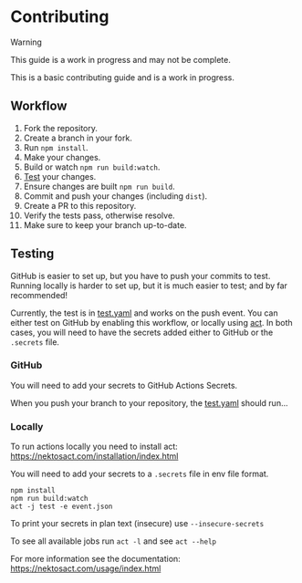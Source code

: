 # Contributing

> [!WARNING]  
> This guide is a work in progress and may not be complete.

This is a basic contributing guide and is a work in progress.

## Workflow

1. Fork the repository.
2. Create a branch in your fork.
3. Run `npm install`.
4. Make your changes.
5. Build or watch `npm run build:watch`.
6. [Test](#Testing) your changes.
7. Ensure changes are built `npm run build`.
8. Commit and push your changes (including `dist`).
9. Create a PR to this repository.
10. Verify the tests pass, otherwise resolve.
11. Make sure to keep your branch up-to-date.

## Testing

GitHub is easier to set up, but you have to push your commits to test.  
Running locally is harder to set up, but it is much easier to test; and by far recommended!

Currently, the test is in [test.yaml](.github/workflows/test.yaml) and works on the push event.
You can either test on GitHub by enabling this workflow, or locally using [act](https://github.com/nektos/act).
In both cases, you will need to have the secrets added either to GitHub or the `.secrets` file.

### GitHub

You will need to add your secrets to GitHub Actions Secrets.

When you push your branch to your repository, the [test.yaml](.github/workflows/test.yaml) should run...

### Locally

To run actions locally you need to install act: https://nektosact.com/installation/index.html

You will need to add your secrets to a `.secrets` file in env file format.

```shell
npm install
npm run build:watch
act -j test -e event.json
```

To print your secrets in plan text (insecure) use `--insecure-secrets`

To see all available jobs run `act -l` and see `act --help`

For more information see the documentation: https://nektosact.com/usage/index.html
